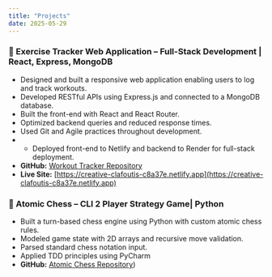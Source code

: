 ```yaml
---
title: "Projects"
date: 2025-05-29
---
```



### 🔹 Exercise Tracker Web Application – Full-Stack Development | React, Express, MongoDB
- Designed and built a responsive web application enabling users to log and track workouts.
- Developed RESTful APIs using Express.js and connected to a MongoDB database.
- Built the front-end with React and React Router.
- Optimized backend queries and reduced response times.
- Used Git and Agile practices throughout development.
- - Deployed front-end to Netlify and backend to Render for full-stack deployment.
- **GitHub:** [Workout Tracker Repository](https://github.com/Ronniekev/workout-tracker.git)
- **Live Site:** [https://creative-clafoutis-c8a37e.netlify.app](https://creative-clafoutis-c8a37e.netlify.app)

### 🔹 Atomic Chess – CLI 2 Player Strategy Game| Python
- Built a turn-based chess engine using Python with custom atomic chess rules.
- Modeled game state with 2D arrays and recursive move validation.
- Parsed standard chess notation input.
- Applied TDD principles using PyCharm
- **GitHub:** [Atomic Chess Repository](https://github.com/Ronniekev/atomic-chess.git))
